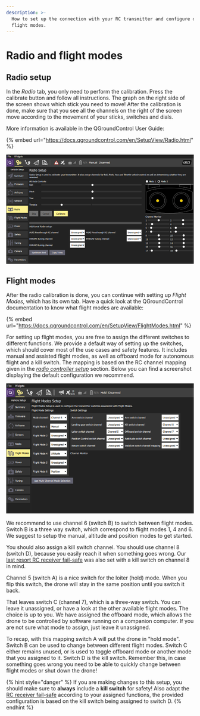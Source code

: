 ```yaml
---
description: >-
  How to set up the connection with your RC transmitter and configure different
  flight modes.
---
```


# Radio and flight modes

## Radio setup

In the _Radio_ tab, you only need to perform the calibration. Press the calibrate button and follow all instructions. The graph on the right side of the screen shows which stick you need to move! After the calibration is done, make sure that you see all the channels on the right of the screen move according to the movement of your sticks, switches and dials. 

More information is available in the QGroundControl User Guide:

{% embed url="https://docs.qgroundcontrol.com/en/SetupView/Radio.html" %}

![Press the &quot;Calibrate&quot; button to start radio calibration!](../../.gitbook/assets/image%20%289%29.png)

## Flight modes

After the radio calibration is done, you can continue with setting up _Flight Modes_, which has its own tab. Have a quick look at the QGroundControl documentation to know what flight modes are available:

{% embed url="https://docs.qgroundcontrol.com/en/SetupView/FlightModes.html" %}

For setting up flight modes, you are free to assign the different switches to different functions. We provide a default way of setting up the switches, which should cover most of the use cases and safety features. It includes manual and assisted flight modes, as well as offboard mode for autonomous flight and a kill switch. The mapping is based on the RC channel mapping given in the [_radio controller setup_](../radio-controller-setup.md#setting-up-channels-on-the-rc) section. Below you can find a screenshot displaying the default configuration we recommend.

![Mapping of the different flight modes, using the default transmitter channel mapping.](../../.gitbook/assets/image%20%2848%29.png)

We recommend to use channel 6 \(switch B\) to switch between flight modes. Switch B is a three way switch, which correspond to flight modes 1, 4 and 6. We suggest to setup the manual, altitude and position modes to get started.

You should also assign a kill switch channel. You should use channel 8 \(switch D\), because you easily reach it when something goes wrong. Our [last resort RC receiver fail-safe](../radio-controller-setup.md#setting-up-connections-loss-failsafe) was also set with a kill switch on channel 8 in mind.

Channel 5 \(switch A\) is a nice switch for the loiter \(hold\) mode. When you flip this switch, the drone will stay in the same position until you switch it back.

That leaves switch C \(channel 7\), which is a three-way switch. You can leave it unassigned, or have a look at the other available flight modes. The choice is up to you. We have assigned the offboard mode, which allows the drone to be controlled by software running on a companion computer. If you are not sure what mode to assign, just leave it unassigned.

To recap, with this mapping switch A will put the drone in "hold mode". Switch B can be used to change between different flight modes. Switch C either remains unused, or is used to toggle offboard mode or another mode that you assigned to it. Switch D is the kill switch. Remember this, in case something goes wrong you need to be able to quickly change between flight modes or shut down the drone!

{% hint style="danger" %}
If you are making changes to this setup, you should make sure to **always** include a **kill switch** for safety! Also adapt the [RC receiver fail-safe](../radio-controller-setup.md#setting-up-connections-loss-failsafe) according to your assigned functions, the provided configuration is based on the kill switch being assigned to switch D.
{% endhint %}




